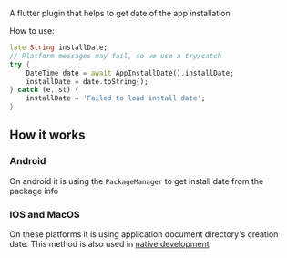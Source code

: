 A flutter plugin that helps to get date of the app installation

How to use:
```dart
late String installDate;
// Platform messages may fail, so we use a try/catch 
try {
    DateTime date = await AppInstallDate().installDate;
    installDate = date.toString();
} catch (e, st) {
    installDate = 'Failed to load install date';
}
```

## How it works
### Android
On android it is using the `PackageManager` to get install date from the package info

### IOS and MacOS
On these platforms it is using application document directory's creation date. This method is also used in [native development](https://stackoverflow.com/questions/4090512/how-to-determine-the-date-an-app-is-installed-or-used-for-the-first-time) 
